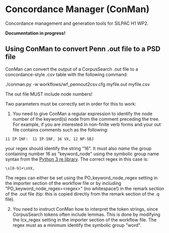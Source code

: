 Concordance Manager (ConMan)
============================

Concordance management and generation tools for SILPAC H1 WP2.

**Documentation in progress!**

Using ConMan to convert Penn .out file to a PSD file
----------------------------------------------------

ConMan can convert the output of a CorpusSearch .out file to a concordance-style .csv table
with the following command:

./conman.py -w workflows/wf_pennout2csv.cfg myfile.out myfile.csv

The out file MUST include node numbers!

Two parameters must be correctly set in order for this to work:

1. You need to give ConMan a regular expression to identify the node number of the keyword(s) node
from the comment preceding the tree. For example, if you are interested in non-finite verb forms
and your out file contains comments such as the following:
```
11 IP-INF:  11 IP-INF, 16 VX, 12 NP-SBJ
```
your regex should identify the string "16". It must also *name* the group containing number 
16 as "keyword_node" using the symbolic group name syntax from the [Python 3 re library](https://docs.python.org/3/library/re.html).
The correct regex in this case is:
```
\s[0-9]+\sVX,
```
The regex can either be set using the PO\_keyword\_node\_regex setting in the importer section of the
workflow file or by including "PO\_keyword\_node\_regex=\<regex\>" (no whitespace!) in the remark section of the
.out file (tip: this is copied directly from the remark section of the .q file).

2. You need to instruct ConMan how to interpret the token strings, since CorpusSearch tokens often include
lemmas. This is done by modifying the lcx_regex setting in the importer section of the workflow file.
The regex must as a minimum identify the symbolic group "word".


